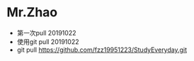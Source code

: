 # Mr.Zhao

* 第一次pull 20191022
* 使用git pull 20191022
* git pull https://github.com/fzz19951223/StudyEveryday.git
